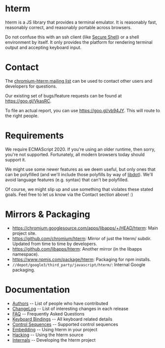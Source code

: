 # hterm

hterm is a JS library that provides a terminal emulator.  It is reasonably fast,
reasonably correct, and reasonably portable across browsers.

Do not confuse this with an ssh client (like [Secure Shell](../nassh/)) or a
shell environment by itself.  It only provides the platform for rendering
terminal output and accepting keyboard input.

# Contact

The [chromium-hterm mailing list] can be used to contact other users and
developers for questions.

Our existing set of bugs/feature requests can be found at
<https://goo.gl/VkasRC>.

To file an actual report, you can use <https://goo.gl/vb94JY>.  This will route
to the right people.

# Requirements

We require ECMAScript 2020.  If you're using an older runtime, then sorry,
you're not supported.  Fortunately, all modern browsers today should support it.

We might use some newer features as we deem useful, but only ones that can be
polyfilled (and we'll include those polyfills by way of [libdot]).  We'll avoid
language features (e.g. syntax) that can't be polyfilled.

Of course, we might slip up and use something that violates these stated goals.
Feel free to let us know via the Contact section above! :)

# Mirrors & Packaging

* https://chromium.googlesource.com/apps/libapps/+/HEAD/hterm: Main project site.
* https://github.com/chromium/hterm: Mirror of just the hterm/ subdir.
  Updated from time to time by developers.
* https://github.com/libapps/hterm: Another mirror (in the libapps namespace).
* https://www.npmjs.com/package/hterm: Packaging for npm installs.
* `//depot/google3/third_party/javascript/hterm/`: Internal Google packaging.

# Documentation

* [Authors](./docs/AUTHORS.md) -- List of people who have contributed
* [ChangeLog](./docs/ChangeLog.md) -- List of interesting changes in each release
* [FAQ](../nassh/docs/FAQ.md) -- Frequently Asked Questions
* [Keyboard Bindings](./docs/KeyboardBindings.md) -- All keyboard related details
* [Control Sequences](./docs/ControlSequences.md) -- Supported control sequences
* [Embedding](./docs/embed.md) -- Using hterm in your project
* [Hacking](./docs/hack.md) -- Using the hterm source
* [Internals](./docs/internals/) -- Developing the hterm project

[chromium-hterm mailing list]: https://groups.google.com/a/chromium.org/forum/?fromgroups#!forum/chromium-hterm
[libdot]: ../libdot
